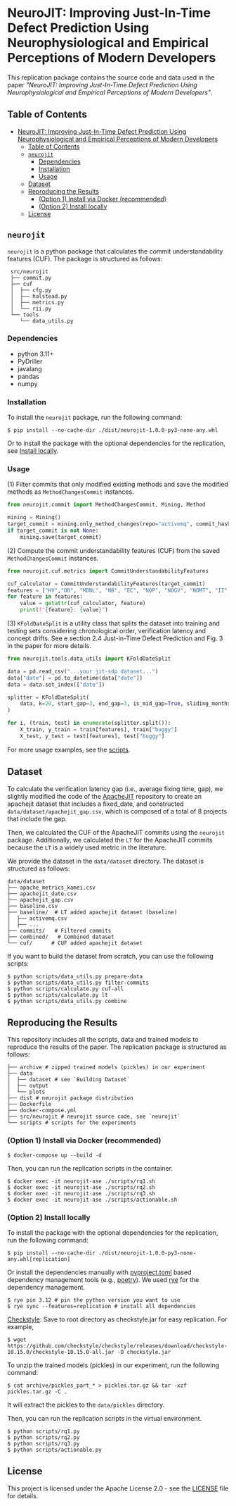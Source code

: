 # NeuroJIT: Improving Just-In-Time Defect Prediction Using Neurophysiological and Empirical Perceptions of Modern Developers

This replication package contains the source code and data used in the paper *"NeuroJIT: Improving Just-In-Time Defect Prediction Using Neurophysiological and Empirical Perceptions of Modern Developers"*.


## Table of Contents

- [NeuroJIT: Improving Just-In-Time Defect Prediction Using Neurophysiological and Empirical Perceptions of Modern Developers](#neurojit-improving-just-in-time-defect-prediction-using-neurophysiological-and-empirical-perceptions-of-modern-developers)
  - [Table of Contents](#table-of-contents)
  - [`neurojit`](#neurojit)
    - [Dependencies](#dependencies)
    - [Installation](#installation)
    - [Usage](#usage)
  - [Dataset](#dataset)
  - [Reproducing the Results](#reproducing-the-results)
    - [(Option 1) Install via Docker (recommended)](#option-1-install-via-docker-recommended)
    - [(Option 2) Install locally](#option-2-install-locally)
  - [License](#license)

## `neurojit` 

`neurojit` is a python package that calculates the commit understandability features (CUF). The package is structured as follows:

```Shell
 src/neurojit
 ├── commit.py 
 ├── cuf
 │  ├── cfg.py
 │  ├── halstead.py
 │  ├── metrics.py 
 │  └── rii.py
 └── tools
    └── data_utils.py 
```
### Dependencies

- python 3.11+
- PyDriller
- javalang
- pandas
- numpy

### Installation

To install the `neurojit` package, run the following command:
```Shell
$ pip install --no-cache-dir ./dist/neurojit-1.0.0-py3-none-any.whl
```
Or to install the package with the optional dependencies for the replication, see [Install locally](#install-locally).

### Usage
(1) Filter commits that only modified existing methods and save the modified methods as `MethodChangesCommit` instances.

```python
from neurojit.commit import MethodChangesCommit, Mining, Method

mining = Mining()
target_commit = mining.only_method_changes(repo="activemq", commit_hash="8f40a7")
if target_commit is not None:
    mining.save(target_commit)
```
(2) Compute the commit understandability features (CUF) from the saved `MethodChangesCommit` instances.

```python
from neurojit.cuf.metrics import CommitUnderstandabilityFeatures

cuf_calculator = CommitUnderstandabilityFeatures(target_commit)
features = ["HV","DD", "MDNL", "NB", "EC", "NOP", "NOGV", "NOMT", "II", "TE", "DD_HV"]
for feature in features:
    value = getattr(cuf_calculator, feature)
    print(f"{feature}: {value}")
```
(3) `KFoldDateSplit` is a utility class that splits the dataset into training and testing sets considering chronological order, verification latency and concept drifts. See e section 2.4 Just-in-Time Defect Prediction and Fig. 3 in the paper for more details.

```python
from neurojit.tools.data_utils import KFoldDateSplit

data = pd.read_csv("...your jit-sdp dataset...")
data["date"] = pd.to_datetime(data["date"])
data = data.set_index(["date"])

splitter = KFoldDateSplit(
    data, k=20, start_gap=3, end_gap=3, is_mid_gap=True, sliding_months=1
)

for i, (train, test) in enumerate(splitter.split()):
    X_train, y_train = train[features], train["buggy"]
    X_test, y_test = test[features], test["buggy"]
```
For more usage examples, see the [scripts](./scripts).

## Dataset

To calculate the verification latency gap (i.e., average fixing time, gap), we slightly modified the code of the [ApacheJIT](https://github.com/hosseinkshvrz/apachejit) repository to create an apachejit dataset that includes a fixed_date, and constructed `data/dataset/apachejit_gap.csv`, which is composed of a total of 8 projects that include the gap.

Then, we calculated the CUF of the ApacheJIT commits using the `neurojit` package. Additionally, we calculated the `LT` for the ApacheJIT commits because the `LT` is a widely used metric in the literature.

We provide the dataset in the `data/dataset` directory. The dataset is structured as follows:

```Shell
data/dataset
├── apache_metrics_kamei.csv
├── apachejit_date.csv
├── apachejit_gap.csv
├── baseline.csv
├── baseline/  # LT added apachejit dataset (baseline)
│  ├── activemq.csv
│  ├── ...
├── commits/   # Filtered commits
├── combined/   # Combined dataset
└── cuf/      # CUF added apachejit dataset 
```

If you want to build the dataset from scratch, you can use the following scripts:

```Shell
$ python scripts/data_utils.py prepare-data
$ python scripts/data_utils.py filter-commits
$ python scripts/calculate.py cuf-all
$ python scripts/calculate.py lt
$ python scripts/data_utils.py combine
```

## Reproducing the Results

This repository includes all the scripts, data and trained models to reproduce the results of the paper. The replication package is structured as follows:

```Shell
├── archive # zipped trained models (pickles) in our experiment
├── data
│  ├── dataset # see `Building Dataset`
│  ├── output
│  └── plots 
├── dist # neurojit package distribution
├── Dockerfile
├── docker-compose.yml
├── src/neurojit # neurojit source code, see `neurojit`
└── scripts # scripts for the experiments
```

### (Option 1) Install via Docker (recommended)

```Shell
$ docker-compose up --build -d
```

Then, you can run the replication scripts in the container.

```Shell
$ docker exec -it neurojit-ase ./scripts/rq1.sh
$ docker exec -it neurojit-ase ./scripts/rq2.sh
$ docker exec -it neurojit-ase ./scripts/rq3.sh
$ docker exec -it neurojit-ase ./scripts/actionable.sh
```

### (Option 2) Install locally

To install the package with the optional dependencies for the replication, run the following command:

```Shell
$ pip install --no-cache-dir ./dist/neurojit-1.0.0-py3-none-any.whl[replication]
```

Or install the dependencies manually with [pyproject.toml](./pyproject.toml) based dependency management tools (e.g., [poetry](https://python-poetry.org)). We used  [rye](https://rye-up.com) for the dependency management.


```Shell
$ rye pin 3.12 # pin the python version you want to use
$ rye sync --features=replication # install all dependencies
```

[Checkstyle](https://github.com/checkstyle/checkstyle/releases/): Save to root directory as checkstyle.jar for easy replication. For example,

```Shell
$ wget https://github.com/checkstyle/checkstyle/releases/download/checkstyle-10.15.0/checkstyle-10.15.0-all.jar -O checkstyle.jar
```

To unzip the trained models (pickles) in our experiment, run the following command:

```Shell
$ cat archive/pickles_part_* > pickles.tar.gz && tar -xzf pickles.tar.gz -C .
```
It will extract the pickles to the `data/pickles` directory.

Then, you can run the replication scripts in the virtual environment.

```Shell
$ python scripts/rq1.py
$ python scripts/rq2.py
$ python scripts/rq3.py
$ python scripts/actionable.py
```

## License

This project is licensed under the Apache License 2.0 - see the [LICENSE](LICENSE) file for details.
